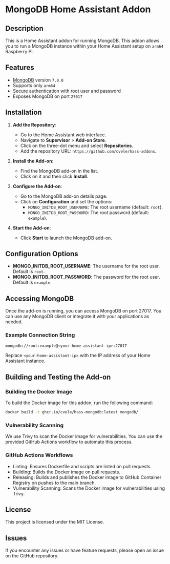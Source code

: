 # MongoDB Home Assistant Addon

## Description

This is a Home Assistant addon for running MongoDB. This addon allows you to run a MongoDB instance within your Home Assistant setup on `arm64` Raspberry PI.

## Features

- [MongoDB](https://github.com/cvele/hass-addons/blob/main/mongodb/Dockerfile) version `7.0.8`
- Supports only `arm64`
- Secure authentication with root user and password
- Exposes MongoDB on port `27017`

## Installation

1. **Add the Repository**:
   - Go to the Home Assistant web interface.
   - Navigate to **Supervisor** > **Add-on Store**.
   - Click on the three-dot menu and select **Repositories**.
   - Add the repository URL: `https://github.com/cvele/hass-addons`.

2. **Install the Add-on**:
   - Find the MongoDB add-on in the list.
   - Click on it and then click **Install**.

3. **Configure the Add-on**:
   - Go to the MongoDB add-on details page.
   - Click on **Configuration** and set the options:
     - `MONGO_INITDB_ROOT_USERNAME`: The root username (default: `root`).
     - `MONGO_INITDB_ROOT_PASSWORD`: The root password (default: `example`).

4. **Start the Add-on**:
   - Click **Start** to launch the MongoDB add-on.

## Configuration Options

- **MONGO_INITDB_ROOT_USERNAME**: The username for the root user. Default is `root`.
- **MONGO_INITDB_ROOT_PASSWORD**: The password for the root user. Default is `example`.

## Accessing MongoDB

Once the add-on is running, you can access MongoDB on port 27017. You can use any MongoDB client or integrate it with your applications as needed.

### Example Connection String

```bash
mongodb://root:example@<your-home-assistant-ip>:27017
```

Replace `<your-home-assistant-ip>` with the IP address of your Home Assistant instance.

## Building and Testing the Add-on

### Building the Docker Image

To build the Docker image for this addon, run the following command:

```sh
docker build -t ghcr.io/cvele/hass-mongodb:latest mongodb/
```

### Vulnerability Scanning

We use Trivy to scan the Docker image for vulnerabilities. You can use the provided GitHub Actions workflow to automate this process.

### GitHub Actions Workflows

- Linting: Ensures Dockerfile and scripts are linted on pull requests.
- Building: Builds the Docker image on pull requests.
- Releasing: Builds and publishes the Docker image to GitHub Container Registry on pushes to the main branch.
- Vulnerability Scanning: Scans the Docker image for vulnerabilities using Trivy.

## License

This project is licensed under the MIT License.

## Issues

If you encounter any issues or have feature requests, please open an issue on the GitHub repository.
